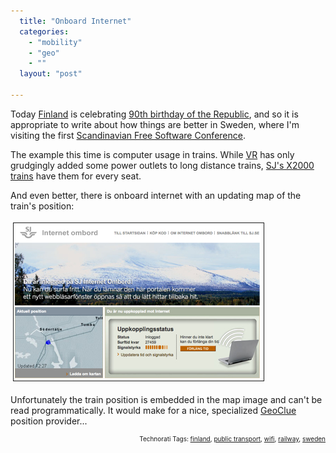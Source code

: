 ```yaml
---
  title: "Onboard Internet"
  categories: 
    - "mobility"
    - "geo"
    - ""
  layout: "post"

---
```

Today <a href="http://en.wikipedia.org/wiki/Finland">Finland</a> is celebrating <a href="http://en.wikipedia.org/wiki/History_of_Finland#Independence_and_Civil_War">90th birthday of the Republic</a>, and so it is appropriate to write about how things are better in Sweden, where I'm visiting the first <a href="http://www.fscons.org/">Scandinavian Free Software Conference</a>.

The example this time is computer usage in trains. While <a href="http://en.wikipedia.org/wiki/VR_Group">VR</a> has only grudgingly added some power outlets to long distance trains, <a href="http://en.wikipedia.org/wiki/X_2000">SJ's X2000 trains</a> have them for every seat.

And even better, there is onboard internet with an updating map of the train's position:

<img src="/files/sj-internet-map.jpg" height="252" width="400" border="1" hspace="4" vspace="4" alt="Sj-Internet-Map" />

Unfortunately the train position is embedded in the map image and can't be read programmatically. It would make for a nice, specialized <a href="http://www.freedesktop.org/wiki/Software/GeoClue">GeoClue</a> position provider...

<p style="text-align:right;font-size:10px;">Technorati Tags: <a href="http://www.technorati.com/tag/finland" rel="tag">finland</a>, <a href="http://www.technorati.com/tag/public transport" rel="tag">public transport</a>, <a href="http://www.technorati.com/tag/wifi" rel="tag">wifi</a>, <a href="http://www.technorati.com/tag/railway" rel="tag">railway</a>, <a href="http://www.technorati.com/tag/sweden" rel="tag">sweden</a></p>